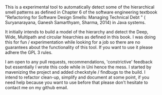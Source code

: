 This is a experimental tool to automatically detect some of the hierarchical smell patterns as defined in Chapter 6 of the software engineering textbook "Refactoring for Software Design Smells: Managing Technical Debt " ( Suryanarayana, Ganesh Samarthyam, Sharma, 2014) in Java systems.

It initially intends to build a model of the hierarchy and detect the Deep, Wide, Multipath and circular hiearchies as defined in this book. I was doing this for fun / experimentation while looking for a job so there are no guarantees about the functionality of this tool. If you want to use it please adhere the GPL 3 rules.

I am open to any pull requests, recommendations, 'constrictive' feedback but essentially I wrote this code while in Uni hence the mess. I started by mavenizing the project and added checkstyle / findbugs to the build. I intend to refactor clean-up, simplify and document at some point, if you need help because you want to use before that please don't hesitate to contact me on my github email.
